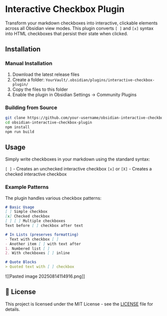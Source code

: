 # Interactive Checkbox Plugin

Transform your markdown checkboxes into interactive, clickable elements across all Obsidian view modes. This plugin converts `[ ]` and `[x]` syntax into HTML checkboxes that persist their state when clicked.
## Installation

### Manual Installation
1. Download the latest release files
2. Create a folder: `YourVault/.obsidian/plugins/interactive-checkbox-plugin/`
3. Copy the files to this folder
4. Enable the plugin in Obsidian Settings → Community Plugins

### Building from Source
```bash
git clone https://github.com/your-username/obsidian-interactive-checkbox-plugin.git
cd obsidian-interactive-checkbox-plugin
npm install
npm run build
```

## Usage

Simply write checkboxes in your markdown using the standard syntax:

 `[ ]` - Creates an unchecked interactive checkbox
 `[x]` or `[X]` - Creates a checked interactive checkbox
### Example Patterns

The plugin handles various checkbox patterns:

```markdown
# Basic Usage
[ ] Simple checkbox
[x] Checked checkbox
[ ] [ ] Multiple checkboxes
Text before [ ] checkbox after text

# In Lists (preserves formatting)
- Text with checkbox [ ]
- Another item [ ] with text after
1. Numbered list [ ]
2. With checkboxes [ ] inline

# Quote Blocks
> Quoted text with [ ] checkbox
```


![[Pasted image 20250814114916.png]]

## 📄 License

This project is licensed under the MIT License - see the [LICENSE](LICENSE) file for details.
